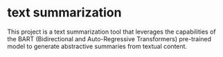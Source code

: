 # text summarization

This project is a text summarization tool that leverages the capabilities of the BART (Bidirectional and Auto-Regressive Transformers) pre-trained model to generate abstractive summaries from textual content.
